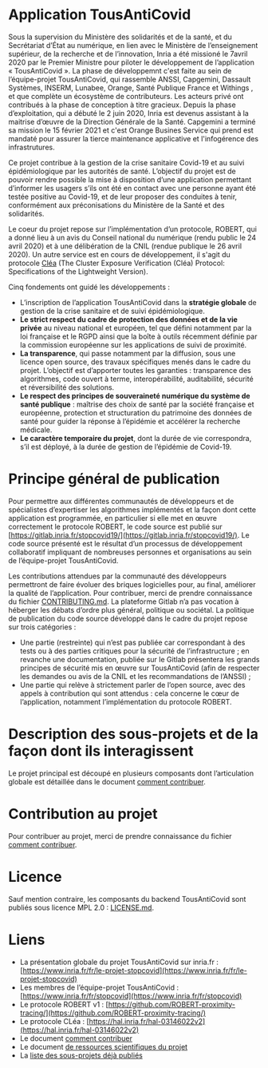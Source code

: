 # Application TousAntiCovid

Sous la supervision du Ministère des solidarités et de la santé, et du
Secrétariat d’État au numérique, en lien avec le Ministère de l’enseignement
supérieur, de la recherche et de l’innovation, Inria a été missioné le 7avril 2020 par le Premier Ministre pour piloter 
le développement de l’application « TousAntiCovid ». La phase de développemnt c'est faite au sein
de l’équipe-projet TousAntiCovid, qui rassemble ANSSI, Capgemini, Dassault
Systèmes, INSERM, Lunabee, Orange, Santé Publique France et Withings , et que
complète un écosystème de contributeurs. Les acteurs privé ont contribués à la phase de conception à titre gracieux. Depuis la phase d’exploitation, qui a débuté le 2 juin 2020, Inria est devenus assistant à la maitrise d’œuvre de la Direction Générale de la Santé. Capgemini a terminé sa mission le 15 février 2021 et c'est Orange Busines Service qui prend est mandaté pour assurer la  tierce maintenance applicative  et l'infogérence des infrastrutures.  




Ce projet contribue à la gestion de
la crise sanitaire Covid-19 et au suivi épidémiologique par les autorités de
santé. L’objectif du projet est de pouvoir rendre possible la mise à disposition
d’une application permettant d’informer les usagers s’ils ont été en contact
avec une personne ayant été testée positive au Covid-19, et de leur proposer
des conduites à tenir, conformément aux préconisations du Ministère de la
Santé et des solidarités.

Le coeur du projet repose sur l’implémentation d’un protocole, ROBERT, qui a donné lieu à un avis du Conseil national du numérique (rendu public le 24 avril 2020) et à une délibération de la CNIL (rendue publique le 26 avril 2020). Un autre service est en cours de développement, il s'agit du protocole [Cléa](https://hal.inria.fr/hal-03146022v2) (The Cluster Exposure Verification (Cléa) Protocol: Specifications of the Lightweight Version). 


Cinq fondements ont guidé les développements : 
* L’inscription de l’application TousAntiCovid dans la **stratégie globale** de gestion de la crise sanitaire et de suivi épidémiologique. 
* **Le strict respect du cadre de protection des données et de la vie privée** au niveau national et européen, tel que défini notamment par la loi française et le RGPD ainsi que la boîte à outils récemment définie par la commission européenne sur les applications de suivi de proximité. 
* **La transparence**, qui passe notamment par la diffusion, sous une licence open source, des travaux spécifiques menés dans le cadre du projet. L’objectif est d’apporter toutes les garanties : transparence des algorithmes, code ouvert à terme, interopérabilité, auditabilité, sécurité et réversibilité des solutions. 
* **Le respect des principes de souveraineté numérique du système de santé publique** : maîtrise des choix de santé par la société française et européenne, protection et structuration du patrimoine des données de santé pour guider la réponse à l’épidémie et accélérer la recherche médicale. 
* **Le caractère temporaire du projet**, dont la durée de vie correspondra, s’il est déployé, à la durée de gestion de l’épidémie de Covid-19.


# Principe général de publication 
Pour permettre aux différentes communautés de développeurs et de spécialistes d’expertiser les algorithmes implémentés et la façon dont cette application est programmée, en particulier si elle met en œuvre correctement le protocole ROBERT, le code source est publié sur [https://gitlab.inria.fr/stopcovid19/](https://gitlab.inria.fr/stopcovid19/). Le code source présenté est le résultat d’un processus de développement collaboratif impliquant de nombreuses personnes et organisations au sein de l’équipe-projet TousAntiCovid.

Les contributions attendues par la communauté des développeurs permettront de faire évoluer des briques logicielles pour, au final, améliorer la qualité de l’application. Pour contribuer, merci de prendre connaissance du fichier [CONTRIBUTING.md](CONTRIBUTING.md). La plateforme Gitlab n’a pas vocation à héberger les débats d’ordre plus général, politique ou sociétal.
La politique de publication du code source développé dans le cadre du projet repose sur trois catégories :
* Une partie (restreinte) qui n’est pas publiée car correspondant à des tests ou à des parties critiques pour la sécurité de l’infrastructure ; en revanche une documentation, publiée sur le Gitlab présentera les grands principes de sécurité mis en œuvre sur TousAntiCovid (afin de respecter les demandes ou avis de la CNIL et les recommandations de l’ANSSI) ;  
* Une partie qui relève à strictement parler de l’open source, avec des appels à contribution qui sont attendus : cela concerne le cœur de l’application, notamment l’implémentation du protocole ROBERT.

# Description des sous-projets et de la façon dont ils interagissent

Le projet principal est découpé en plusieurs composants dont
l’articulation globale est détaillée dans le document [comment
contribuer](CONTRIBUTING.md).

# Contribution au projet

Pour contribuer au projet, merci de prendre connaissance du fichier [comment contribuer](CONTRIBUTING.md).

# Licence

Sauf mention contraire, les composants du backend TousAntiCovid sont publiés sous licence MPL 2.0 : [LICENSE.md](LICENSE.md).

# Liens
* La présentation globale du projet TousAntiCovid sur inria.fr : [https://www.inria.fr/fr/le-projet-stopcovid](https://www.inria.fr/fr/le-projet-stopcovid)
* Les membres de l’équipe-projet TousAntiCovid : [https://www.inria.fr/fr/stopcovid](https://www.inria.fr/fr/stopcovid)
* Le protocole ROBERT v1 : [https://github.com/ROBERT-proximity-tracing/](https://github.com/ROBERT-proximity-tracing/)
* Le protocole CLéa : [https://hal.inria.fr/hal-03146022v2](https://hal.inria.fr/hal-03146022v2)
* Le document [comment contribuer](CONTRIBUTING.md)
* Le document [de ressources scientifiques du projet](SCIENTIFIC_RESOURCES.md)
* La [liste des sous-projets déjà publiés](https://gitlab.inria.fr/stopcovid19)

